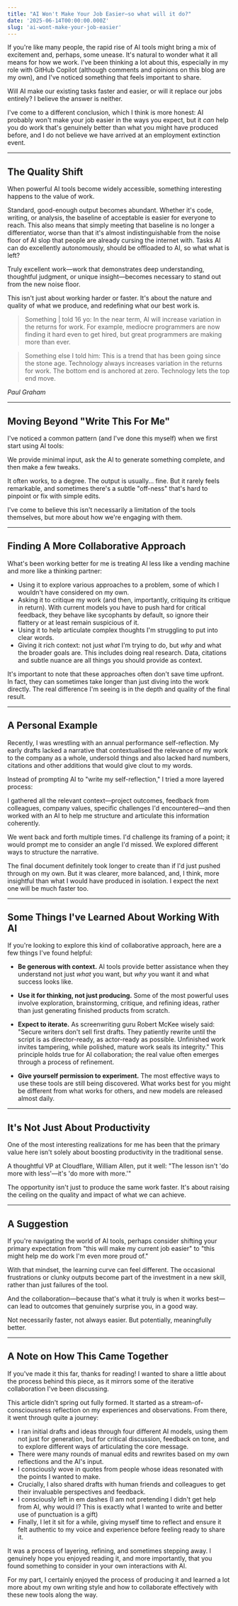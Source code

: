 ```yaml
---
title: "AI Won't Make Your Job Easier—so what will it do?"
date: '2025-06-14T00:00:00.000Z'
slug: 'ai-wont-make-your-job-easier'
---
```


If you're like many people, the rapid rise of AI tools might bring a mix of excitement and, perhaps, some unease. It's natural to wonder what it all means for how we work. I've been thinking a lot about this, especially in my role with GitHub Copilot (although comments and opinions on this blog are my own), and I've noticed something that feels important to share.

Will AI make our existing tasks faster and easier, or will it replace our jobs entirely? I believe the answer is neither.

I've come to a different conclusion, which I think is more honest: AI probably won't make your job easier in the ways you expect, but it *can* help you do work that's genuinely better than what you might have produced before, and I do not believe we have arrived at an employment extinction event.

---

## The Quality Shift

When powerful AI tools become widely accessible, something interesting happens to the value of work.

Standard, good-enough output becomes abundant. Whether it's code, writing, or analysis, the baseline of acceptable is easier for everyone to reach. This also means that simply meeting that baseline is no longer a differentiator, worse than that it's almost indistinguishable from the noise floor of AI slop that people are already cursing the internet with. Tasks AI can do excellently autonomously, should be offloaded to AI, so what what is left?

Truly excellent work—work that demonstrates deep understanding, thoughtful judgment, or unique insight—becomes necessary to stand out from the new noise floor.

This isn't just about working harder or faster. It's about the nature and quality of what we produce, and redefining what our best work is.

> Something | told 16 yo: In the near term, Al will increase variation in the returns for work. For example, mediocre programmers are now finding it hard even to get hired, but great programmers are making more than ever.

> Something else I told him: This is a trend that has been going since the stone age. Technology always increases variation in the returns for work. The bottom end is anchored at zero. Technology lets the top end move.

*Paul Graham*

---

## Moving Beyond "Write This For Me"

I've noticed a common pattern (and I've done this myself) when we first start using AI tools:

We provide minimal input, ask the AI to generate something complete, and then make a few tweaks.

It often works, to a degree. The output is usually... fine. But it rarely feels remarkable, and sometimes there's a subtle "off-ness" that's hard to pinpoint or fix with simple edits.

I've come to believe this isn't necessarily a limitation of the tools themselves, but more about how we're engaging with them.

---

## Finding A More Collaborative Approach

What's been working better for me is treating AI less like a vending machine and more like a thinking partner:

- Using it to explore various approaches to a problem, some of which I wouldn't have considered on my own.
- Asking it to critique my work (and then, importantly, critiquing its critique in return). With current models you have to push hard for critical feedback, they behave like sycophants by default, so ignore their flattery or at least remain suspicious of it.
- Using it to help articulate complex thoughts I'm struggling to put into clear words.
- Giving it rich context: not just *what* I'm trying to do, but *why* and what the broader goals are. This includes doing real research. Data, citations and subtle nuance are all things you should provide as context. 

It's important to note that these approaches often don't save time upfront. In fact, they can sometimes take longer than just diving into the work directly. The real difference I'm seeing is in the depth and quality of the final result.

---

## A Personal Example

Recently, I was wrestling with an annual performance self-reflection. My early drafts lacked a narrative that contextualised the relevance of my work to the company as a whole, undersold things and also lacked hard numbers, citations and other additions that would give clout to my words.

Instead of prompting AI to "write my self-reflection," I tried a more layered process:

I gathered all the relevant context—project outcomes, feedback from colleagues, company values, specific challenges I'd encountered—and then worked with an AI to help me structure and articulate this information coherently.

We went back and forth multiple times. I'd challenge its framing of a point; it would prompt me to consider an angle I'd missed. We explored different ways to structure the narrative.

The final document definitely took longer to create than if I'd just pushed through on my own. But it was clearer, more balanced, and, I think, more insightful than what I would have produced in isolation. I expect the next one will be much faster too.

---

## Some Things I've Learned About Working With AI

If you're looking to explore this kind of collaborative approach, here are a few things I've found helpful:

- **Be generous with context.** AI tools provide better assistance when they understand not just *what* you want, but *why* you want it and what success looks like.

- **Use it for thinking, not just producing.** Some of the most powerful uses involve exploration, brainstorming, critique, and refining ideas, rather than just generating finished products from scratch.

- **Expect to iterate.** As screenwriting guru Robert McKee wisely said: "Secure writers don't sell first drafts. They patiently rewrite until the script is as director-ready, as actor-ready as possible. Unfinished work invites tampering, while polished, mature work seals its integrity." This principle holds true for AI collaboration; the real value often emerges through a process of refinement.

- **Give yourself permission to experiment.** The most effective ways to use these tools are still being discovered. What works best for you might be different from what works for others, and new models are released almost daily.

---

## It's Not Just About Productivity

One of the most interesting realizations for me has been that the primary value here isn't solely about boosting productivity in the traditional sense.

A thoughtful VP at Cloudflare, William Allen, put it well: "The lesson isn't 'do more with less'—it's 'do more with more.'"

The opportunity isn't just to produce the same work faster. It's about raising the ceiling on the quality and impact of what we can achieve.

---

## A Suggestion

If you're navigating the world of AI tools, perhaps consider shifting your primary expectation from "this will make my current job easier" to "this might help me do work I'm even more proud of."

With that mindset, the learning curve can feel different. The occasional frustrations or clunky outputs become part of the investment in a new skill, rather than just failures of the tool.

And the collaboration—because that's what it truly is when it works best—can lead to outcomes that genuinely surprise you, in a good way.

Not necessarily faster, not always easier. But potentially, meaningfully better.

---

## A Note on How This Came Together

If you've made it this far, thanks for reading! I wanted to share a little about the process behind this piece, as it mirrors some of the iterative collaboration I've been discussing.

This article didn't spring out fully formed. It started as a stream-of-consciousness reflection on my experiences and observations. From there, it went through quite a journey:

*   I ran initial drafts and ideas through four different AI models, using them not just for generation, but for critical discussion, feedback on tone, and to explore different ways of articulating the core message.
*   There were many rounds of manual edits and rewrites based on my own reflections and the AI's input.
*   I consciously wove in quotes from people whose ideas resonated with the points I wanted to make.
*   Crucially, I also shared drafts with human friends and colleagues to get their invaluable perspectives and feedback.
* I consciously left in em dashes (I am not pretending I didn't get help from AI, why would I? This is exactly what I wanted to write and better use of punctuation is a gift)
*   Finally, I let it sit for a while, giving myself time to reflect and ensure it felt authentic to my voice and experience before feeling ready to share it.

It was a process of layering, refining, and sometimes stepping away. I genuinely hope you enjoyed reading it, and more importantly, that you found something to consider in your own interactions with AI.

For my part, I certainly enjoyed the process of producing it and learned a lot more about my own writing style and how to collaborate effectively with these new tools along the way.